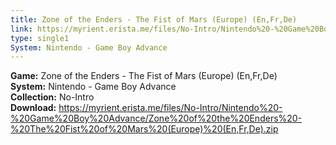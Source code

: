 ```yaml
---
title: Zone of the Enders - The Fist of Mars (Europe) (En,Fr,De)
link: https://myrient.erista.me/files/No-Intro/Nintendo%20-%20Game%20Boy%20Advance/Zone%20of%20the%20Enders%20-%20The%20Fist%20of%20Mars%20(Europe)%20(En,Fr,De).zip
type: single1
System: Nintendo - Game Boy Advance
---
```

<b>Game:</b> Zone of the Enders - The Fist of Mars (Europe) (En,Fr,De)<br>
<b>System:</b> Nintendo - Game Boy Advance<br>
<b>Collection:</b> No-Intro<br>
<b>Download:</b> https://myrient.erista.me/files/No-Intro/Nintendo%20-%20Game%20Boy%20Advance/Zone%20of%20the%20Enders%20-%20The%20Fist%20of%20Mars%20(Europe)%20(En,Fr,De).zip